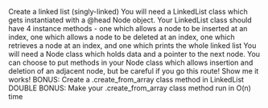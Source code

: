 Create a  linked list (singly-linked)
You will need a LinkedList class which gets instantiated with a @head Node object. 
Your LinkedList class should have 4 instance methods - one which allows a node to be inserted at an index, one which allows a node to be deleted at an index, one which retrieves a node at an index, and one which prints the whole linked list 
You will need a Node class which holds data and a pointer to the next node. 
You can choose to put methods in your Node class which allows insertion and deletion of an adjacent node, but be careful if you go this route! 
Show me it works!
BONUS: Create a .create_from_array class method in LinkedList
DOUBLE BONUS: Make your .create_from_array class method run in O(n) time
